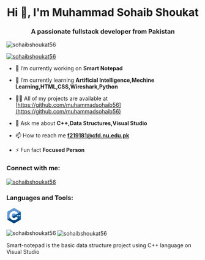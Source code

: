 <h1 align="center">Hi 👋, I'm Muhammad Sohaib Shoukat</h1>
<h3 align="center">A passionate fullstack developer from Pakistan</h3>

<p align="left"> <img src="https://komarev.com/ghpvc/?username=sohaibshoukat56&label=Profile%20views&color=0e75b6&style=flat" alt="sohaibshoukat56" /> </p>

<p align="left"> <a href="https://github.com/ryo-ma/github-profile-trophy"><img src="https://github-profile-trophy.vercel.app/?username=sohaibshoukat56" alt="sohaibshoukat56" /></a> </p>

- 🔭 I’m currently working on **Smart Notepad**

- 🌱 I’m currently learning **Artificial Intelligence,Mechine Learning,HTML,CSS,Wireshark,Python**

- 👨‍💻 All of my projects are available at [https://github.com/muhammadsohaib56](https://github.com/muhammadsohaib56)

- 💬 Ask me about **C++,Data Structures,Visual Studio**

- 📫 How to reach me **f219181@cfd.nu.edu.pk**

- ⚡ Fun fact **Focused Person**

<h3 align="left">Connect with me:</h3>
<p align="left">
<a href="https://instagram.com/sohaibshoukat56" target="blank"><img align="center" src="https://raw.githubusercontent.com/rahuldkjain/github-profile-readme-generator/master/src/images/icons/Social/instagram.svg" alt="sohaibshoukat56" height="30" width="40" /></a>
</p>

<h3 align="left">Languages and Tools:</h3>
<p align="left"> <a href="https://www.w3schools.com/cpp/" target="_blank" rel="noreferrer"> <img src="https://raw.githubusercontent.com/devicons/devicon/master/icons/cplusplus/cplusplus-original.svg" alt="cplusplus" width="40" height="40"/> </a> </p>

<p><img align="left" src="https://github-readme-stats.vercel.app/api/top-langs?username=sohaibshoukat56&show_icons=true&locale=en&layout=compact" alt="sohaibshoukat56" /></p>

<p>&nbsp;<img align="center" src="https://github-readme-stats.vercel.app/api?username=sohaibshoukat56&show_icons=true&locale=en" alt="sohaibshoukat56" /></p>

Smart-notepad is the basic data structure project using C++ language on Visual Studio
